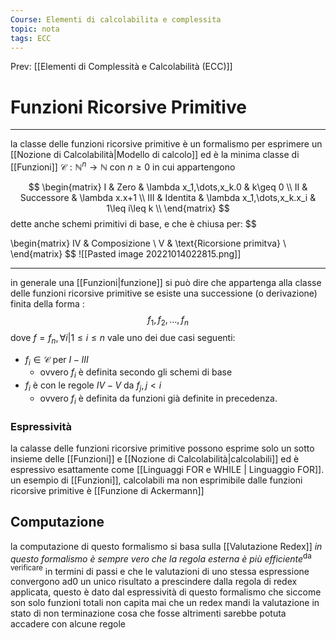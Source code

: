 ```yaml
---
Course: Elementi di calcolabilita e complessita
topic: nota
tags: ECC
---
```


Prev: [[Elementi di Complessità e Calcolabilità (ECC)]]

# Funzioni Ricorsive Primitive
---
la classe delle funzioni ricorsive primitive è un formalismo per esprimere un [[Nozione di Calcolabilità|Modello di calcolo]] ed è la minima classe di [[Funzioni]] $\mathcal{C}: \mathbb{N}^n \rightarrow \mathbb{N}$ con $n\geq 0$ in cui appartengono

$$
\begin{matrix}
I & Zero & \lambda x_1,\dots,x_k.0 & k\geq 0 \\
II & Successore & \lambda x.x+1 \\
III & Identita & \lambda x_1,\dots,x_k.x_i & 1\leq i\leq k \\
\end{matrix}
$$
dette anche schemi primitivi di base, e che è chiusa per:
$$

\begin{matrix}
IV & Composizione \\
V & \text{Ricorsione primitva}  \\
\end{matrix}
$$
![[Pasted image 20221014022815.png]]

--- 
in generale una [[Funzioni|funzione]] si può dire che appartenga alla classe delle funzioni ricorsive primitive se esiste una successione (o derivazione) finita della forma :
$$f_1,f_2,\dots,f_n$$
dove $f=f_n, \forall i| 1\leq i\leq n$ vale uno dei due casi seguenti:
- $f_i \in \mathcal{C}$ per $I-III$ 
	-  ovvero $f_i$ è definita secondo gli schemi di base
- $f_i$ è con le regole $IV-V$ da $f_j,j <i$ 
	- ovvero $f_i$ è definita da funzioni già definite in precedenza.

### Espressività
la calasse delle funzioni ricorsive primitive possono esprime solo un sotto insieme delle [[Funzioni]] e [[Nozione di Calcolabilità|calcolabili]] ed è espressivo esattamente come [[Linguaggi FOR e WHILE | Linguaggio FOR]]. un esempio di [[Funzioni]], calcolabili ma non esprimibile dalle funzioni ricorsive primitive  è [[Funzione di Ackermann]]



 ## Computazione
la computazione di questo formalismo si basa sulla [[Valutazione Redex]] _in questo formalismo è sempre vero che la regola esterna è più efficiente_$^\text{da verificare}$ in termini di passi e che le valutazioni di uno stessa espressione convergono ad0 un unico risultato a prescindere dalla regola di redex applicata, questo è dato dal espressività di questo formalismo che siccome son solo funzioni totali non capita mai che un redex mandi la valutazione in stato di non terminazione cosa che fosse altrimenti sarebbe potuta accadere con alcune regole